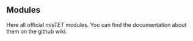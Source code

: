 <h2>Modules</h2>

Here all official *misTET* modules. You can find the documentation about them on the github wiki.
